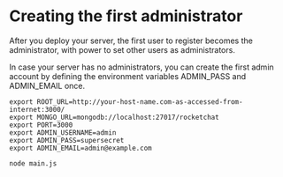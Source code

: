 # Creating the first administrator

After you deploy your server, the first user to register becomes the administrator, with power to set other users as administrators.

In case your server has no administrators, you can create the first admin account by defining the environment variables ADMIN_PASS and ADMIN_EMAIL once.

    export ROOT_URL=http://your-host-name.com-as-accessed-from-internet:3000/
    export MONGO_URL=mongodb://localhost:27017/rocketchat
    export PORT=3000
    export ADMIN_USERNAME=admin
    export ADMIN_PASS=supersecret
    export ADMIN_EMAIL=admin@example.com

    node main.js

